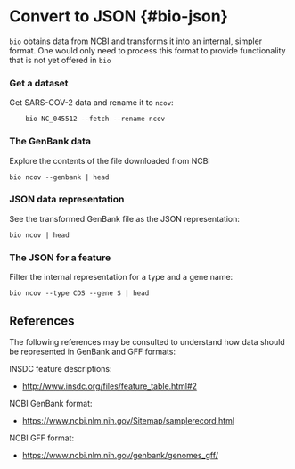 # Convert to JSON {#bio-json}

`bio` obtains data from NCBI and transforms it into an internal, simpler format. One would only need to process this format to provide functionality that is not yet offered in `bio` 

### Get a dataset

Get SARS-COV-2 data and rename it to `ncov`:

```{bash, comment=NA}
    bio NC_045512 --fetch --rename ncov
```

### The GenBank data

Explore the contents of the file downloaded from NCBI

```{bash, comment=NA}
bio ncov --genbank | head 
```

### JSON data representation

See the transformed GenBank file as the JSON representation:

```{bash, comment=NA}
bio ncov | head
```

### The JSON for a feature
  
Filter the internal representation for a type and a gene name:
  
```{bash, comment=NA}
bio ncov --type CDS --gene S | head 
```

## References

The following references may be consulted to understand how data should be represented in GenBank and GFF formats:

INSDC feature descriptions:

* http://www.insdc.org/files/feature_table.html#2

NCBI GenBank format:

* https://www.ncbi.nlm.nih.gov/Sitemap/samplerecord.html

NCBI GFF format:

* https://www.ncbi.nlm.nih.gov/genbank/genomes_gff/
